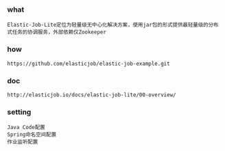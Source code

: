
### what
    Elastic-Job-Lite定位为轻量级无中心化解决方案，使用jar包的形式提供最轻量级的分布式任务的协调服务，外部依赖仅Zookeeper

### how
    https://github.com/elasticjob/elastic-job-example.git

### doc
    http://elasticjob.io/docs/elastic-job-lite/00-overview/

### setting
    Java Code配置
    Spring命名空间配置
    作业监听配置
